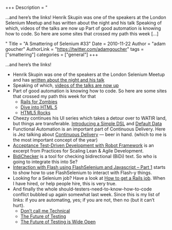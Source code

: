 +++
Description = "<p>…and here’s the links! Henrik Skupin was one of the speakers at the London Selenium Meetup and has written about the night and his talk Speaking of which, videos of the talks are now up Part of good automation is knowing how to code. So here are some sites that crossed my path this week […]</p>"
Title = "A Smattering of Selenium #33"
Date = 2010-11-22
Author = "adam goucher"
AuthorLink = "https://twitter.com/adamgoucher"
tags = ["smattering"]
categories = ["general"]
+++

<p>&#8230;and here&#8217;s the links!<br />
</p>
<ul>
<li>Henrik Skupin was one of the speakers at the London Selenium Meetup and has <a href="http://www.hskupin.info/2010/11/19/mozmill-crowd-talk-at-selenium-meetup-3-in-london/">written about the night and his talk</a></li>
<li>Speaking of which, <a href="http://www.youtube.com/user/londonselenium/">videos of the talks are now up</a></li>
<li>Part of good automation is knowing how to code. So here are some sites that crossed my path this week for that
<ul>
<li><a href="http://railsforzombies.org/">Rails for Zombies</a></li>
<li><a href="http://diveintohtml5.org/">Dive into HTML 5</a></li>
<li><a href="http://www.html5rocks.com/">HTML5 Rocks</a></li>
</ul>
</li>
<li>Cheezy continues his UI series which takes a detour over to WATIR land, but things are transferable. <a href="http://www.cheezyworld.com/2010/11/19/ui-tests-introducing-a-simple-dsl/">Introducing a Simple DSL</a> and <a href="http://www.cheezyworld.com/2010/11/21/ui-tests-default-dat/">Default Data</a></li>
<li>Functional Automation is an important part of Continuous Delivery. Here is Jez talking about <a href="http://carlfk.blip.tv/file/4397842">Continuous Delivery</a> &#8212; beer in hand. (which to me is the most important concept of the year)</li>
<li><a href="http://code.google.com/p/robotframework/wiki/ATDDWithRobotFrameworkArticle">Acceptance Test-Driven Development with Robot Framework</a> is an excerpt from Practices for Scaling Lean &amp; Agile Development.</li>
<li><a href="http://code.google.com/p/bidichecker/">BidiChecker</a> is a tool for checking bidirectional (BiDi) text. So who is going to integrate this into Se?</li>
<li><a href="http://blog.browsermob.com/2010/11/interaction-with-flash-using-flashselenium-and-javascript-part-1/">Interaction with Flash using FlashSelenium and Javascript – Part 1</a> starts to show how to use FlashSelenium to interact with Flash-y things.</li>
<li>Looking for a Selenium job? Have a look at <a href="http://www.ultrasaurus.com/sarahblog/2010/11/how-to-get-a-rails-job/">How to get a Rails job</a>. When I have hired, or help people hire, this is very true.</li>
<li>And finally the whole should-testers-need-to-know-how-to-code conflict bubbled up again somewhat last week. Since this is my list of links: if you are automating, yes; if you are not, then no (but it can&#8217;t hurt).
<ul>
<li><a href="http://a-sisyphean-task.blogspot.com/2010/11/dont-call-me-technical.html">Don&#8217;t call me Technical</a></li>
<li><a href="http://saucelabs.com/blog/index.php/2010/11/the-future-of-testing/">The Future of Testing</a></li>
<li><a href="http://blog.testyredhead.com/2010/11/18/the-future-of-testing-is-wide-open.aspx">The Future of Testing is Wide Open</a></li>
</ul>
</li>
</ul>

